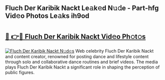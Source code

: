## Fluch Der Karibik Nackt Le𝚊k𝚎d N𝚞𝚍e - Part-hfg Vid𝚎o Photos Le𝚊ks ih9od

# <h2><a href="http://fb7haps.evod.top/?m=Fluch+Der+Karibik+Nackt">🔗 👉🔴 Fluch Der Karibik Nackt Vid𝚎o Ph𝚘t𝚘s</a></h2>

[![Fluch Der Karibik Nackt N𝚞d𝚎s](https://i.imgur.com/8V9OHl7.gif)](http://fb7haps.evod.top/?m=Fluch+Der+Karibik+Nackt)
Web celebrity Fluch Der Karibik Nackt and content creator, renowned for posting dance and lifestyle content through solo and collaborative dance routines and brief videos. The media plays Fluch Der Karibik Nackt a significant role in shaping the perception of public figures. 
